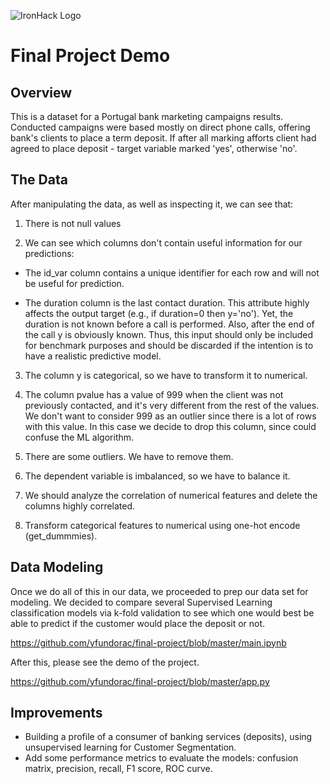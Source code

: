![IronHack Logo](https://s3-eu-west-1.amazonaws.com/ih-materials/uploads/upload_d5c5793015fec3be28a63c4fa3dd4d55.png)

# Final Project Demo

## Overview

This is a dataset for a Portugal bank marketing campaigns results. Conducted campaigns were based mostly on direct phone calls, offering bank's clients to place a term deposit. If after all marking afforts client had agreed to place deposit - target variable marked 'yes', otherwise 'no'.

## The Data

After manipulating the data, as well as inspecting it, we can see that:

1) There is not null values

2) We can see which columns don't contain useful information for our predictions:

* The id_var column contains a unique identifier for each row and will not be useful for prediction.

* The duration column is the last contact duration. This attribute highly affects the output target (e.g., if duration=0 then y='no'). Yet, the duration is not known before a call is performed. Also, after the end of the call y is obviously known. Thus, this input should only be included for benchmark purposes and should be discarded if the intention is to have a realistic predictive model.

3) The column y is categorical, so we have to transform it to numerical.

4) The column pvalue has a value of 999 when the client was not previously contacted, and it's very different from the rest of the values. We don't want to consider 999 as an outlier since there is a lot of rows with this value. In this case we decide to drop this column, since could confuse the ML algorithm.

5) There are some outliers. We have to remove them.

6) The dependent variable is imbalanced, so we have to balance it.

7) We should analyze the correlation of numerical features and delete the columns highly correlated.

8) Transform categorical features to numerical using one-hot encode (get_dummmies).


## Data Modeling

Once we do all of this in our data, we proceeded to prep our data set for modeling. We decided to compare several Supervised Learning classification models via k-fold validation to see which one would best be able to predict if the customer would place the deposit or not. 

https://github.com/yfundorac/final-project/blob/master/main.ipynb

After this, please see the demo of the project.

https://github.com/yfundorac/final-project/blob/master/app.py


## Improvements

* Building a profile of a consumer of banking services (deposits), using unsupervised learning for Customer Segmentation.
* Add some performance metrics to evaluate the models: confusion matrix, precision, recall, F1 score, ROC curve.
